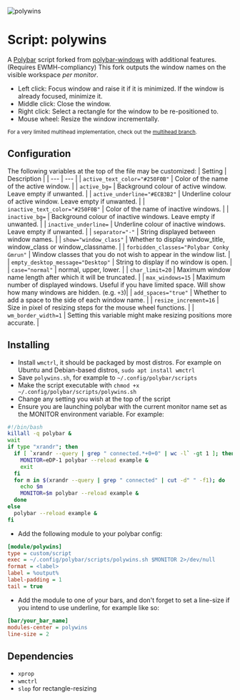 ![polywins](screenshots/demonstration.gif)

# Script: polywins
A [Polybar](https://github.com/jaagr/polybar) script forked from [polybar-windows](https://github.com/aroma1994/polybar-windows) with additional features. (Requires EWMH-compliancy)
This fork outputs the window names on the visible workspace *per monitor*.
* Left click: Focus window and raise it if it is minimized. If the window is already focused, minimize it.
* Middle click: Close the window.
* Right click: Select a rectangle for the window to be re-positioned to.
* Mouse wheel: Resize the window incrementally.

<sub>For a very limited multihead implementation, check out the [multihead branch](https://github.com/alnj/polywins/tree/multihead).</sub>


## Configuration

The following variables at the top of the file may be customized:
| Setting | Description |
| --- | --- |
| `active_text_color="#250F0B"` | Color of the name of the active window. |
| `active_bg=` | Background colour of active window. Leave empty if unwanted. |
| `active_underline="#ECB3B2"` | Underline colour of active window. Leave empty if unwanted. |
| `inactive_text_color="#250F0B"` | Color of the name of inactive windows. |
| `inactive_bg=` | Background colour of inactive windows. Leave empty if unwanted. |
| `inactive_underline=` | Underline colour of inactive windows. Leave empty if unwanted. |
| `separator="·"` | String displayed between window names. |
| `show="window_class"` | Whether to display window_title, window_class or window_classname. |
| `forbidden_classes="Polybar Conky Gmrun"` | Window classes that you do not wish to appear in the window list. |
| `empty_desktop_message="Desktop"` | String to display if no window is open. |
| `case="normal"` | normal, upper, lower. |
| `char_limit=20` | Maximum window name length after which it will be truncated. |
| ``max_windows=15`` | Maximum number of displayed windows. Useful if you have limited space. Will show how many windows are hidden. (e.g. `+3`)|
| `add_spaces="true"` | Whether to add a space to the side of each window name. |
| `resize_increment=16` | Size in pixel of resizing steps for the mouse wheel functions. |
| `wm_border_width=1` | Setting this variable might make resizing positions more accurate. |


## Installing

* Install `wmctrl`, it should be packaged by most distros. For example on Ubuntu and Debian-based distros, `sudo apt install wmctrl`
* Save `polywins.sh`, for example to `~/.config/polybar/scripts`
* Make the script executable with `chmod +x ~/.config/polybar/scripts/polywins.sh`
* Change any setting you wish at the top of the script
* Ensure you are launching polybar with the current monitor name set as the MONITOR environment variable. For example:
```bash
#!/bin/bash
killall -q polybar &
wait
if type "xrandr"; then
  if [ `xrandr --query | grep " connected.*+0+0" | wc -l` -gt 1 ]; then
    MONITOR=eDP-1 polybar --reload example &
    exit
  fi
  for m in $(xrandr --query | grep " connected" | cut -d" " -f1); do
    echo $m
    MONITOR=$m polybar --reload example &
  done
else
  polybar --reload example &
fi
```
* Add the following module to your polybar config:
```ini
[module/polywins]
type = custom/script
exec = ~/.config/polybar/scripts/polywins.sh $MONITOR 2>/dev/null
format = <label>
label = %output%
label-padding = 1
tail = true
```
* Add the module to one of your bars, and don't forget to set a line-size if you intend to use underline, for example like so:
```ini
[bar/your_bar_name]
modules-center = polywins
line-size = 2
```

## Dependencies

* `xprop`
* `wmctrl`
* `slop` for rectangle-resizing
